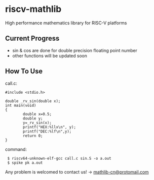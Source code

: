 # riscv-mathlib
High performance mathematics library for RISC-V platforms

## Current Progress
 - sin & cos are done for double precision floating point number
 - other functions will be updated soon
 
 ## How To Use
 call.c:
```
#include <stdio.h>

double _rv_sin(double x);
int main(void)
{
        double x=0.5;
        double y;
        y=_rv_sin(x);
        printf("HEX:%llx\n", y);
        printf("DEC:%lf\n",y);
        return 0;
}
```
 command:
```
 $ riscv64-unknown-elf-gcc call.c sin.S -o a.out
 $ spike pk a.out
```


Any problem is welcomed to contact us!
-> mathlib-cn@protomail.com
